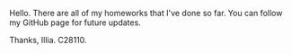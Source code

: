 Hello. There are all of my homeworks that I've done so far.
You can follow my GitHub page for future updates.

Thanks, Illia. C28110.